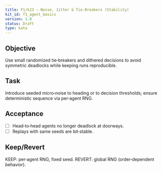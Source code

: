 ```yaml
---
title: F1/k23 — Noise, Jitter & Tie‑Breakers (Stability)
kit_id: f1_agent_basics
version: 1.0
status: Draft
type: kata
---
```

## Objective
Use small randomized tie‑breakers and dithered decisions to avoid symmetric deadlocks while keeping runs reproducible.
## Task
Introduce seeded micro‑noise to heading or to decision thresholds; ensure deterministic sequence via per‑agent RNG.
## Acceptance
- [ ] Head‑to‑head agents no longer deadlock at doorways.
- [ ] Replays with same seeds are bit‑stable.
## Keep/Revert
KEEP: per‑agent RNG, fixed seed. REVERT: global RNG (order‑dependent behavior).